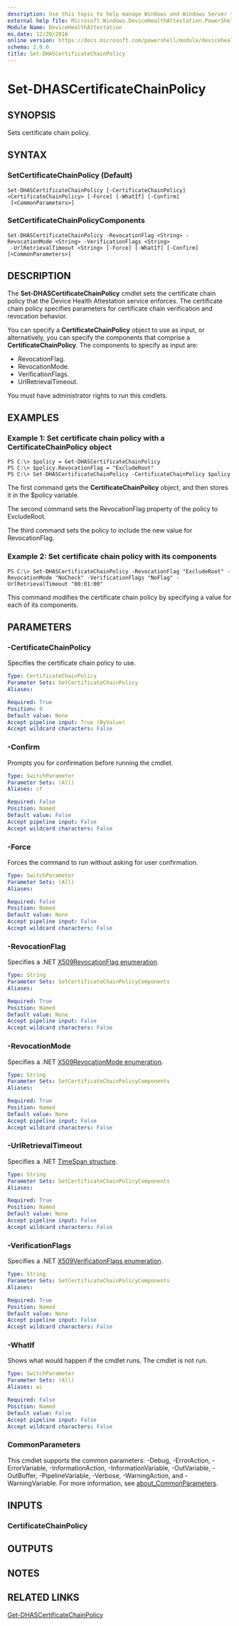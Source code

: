 ```yaml
---
description: Use this topic to help manage Windows and Windows Server technologies with Windows PowerShell.
external help file: Microsoft.Windows.DeviceHealthAttestation.PowerShell.dll-Help.xml
Module Name: DeviceHealthAttestation
ms.date: 12/20/2016
online version: https://docs.microsoft.com/powershell/module/devicehealthattestation/set-dhascertificatechainpolicy?view=windowsserver2019-ps&wt.mc_id=ps-gethelp
schema: 2.0.0
title: Set-DHASCertificateChainPolicy
---
```


# Set-DHASCertificateChainPolicy

## SYNOPSIS
Sets certificate chain policy.

## SYNTAX

### SetCertificateChainPolicy (Default)
```
Set-DHASCertificateChainPolicy [-CertificateChainPolicy] <CertificateChainPolicy> [-Force] [-WhatIf] [-Confirm]
 [<CommonParameters>]
```

### SetCertificateChainPolicyComponents
```
Set-DHASCertificateChainPolicy -RevocationFlag <String> -RevocationMode <String> -VerificationFlags <String>
 -UrlRetrievalTimeout <String> [-Force] [-WhatIf] [-Confirm] [<CommonParameters>]
```

## DESCRIPTION
The **Set-DHASCertificateChainPolicy** cmdlet sets the certificate chain policy that the Device Health Attestation service enforces.
The certificate chain policy specifies parameters for certificate chain verification and revocation behavior.

You can specify a **CertificateChainPolicy** object to use as input, or alternatively, you can specify the components that comprise a **CertificateChainPolicy**.
The components to specify as input are: 

- RevocationFlag. 
- RevocationMode. 
- VerificationFlags. 
- UrlRetrievalTimeout.

You must have administrator rights to run this cmdlets.

## EXAMPLES

### Example 1: Set certificate chain policy with a CertificateChainPolicy object
```
PS C:\> $policy = Get-DHASCertificateChainPolicy
PS C:\> $policy.RevocationFlag = "ExcludeRoot"
PS C:\> Set-DHASCertificateChainPolicy -CertificateChainPolicy $policy
```

The first command gets the **CertificateChainPolicy** object, and then stores it in the $policy variable.

The second command sets the RevocationFlag property of the policy to ExcludeRoot.

The third command sets the policy to include the new value for RevocationFlag.

### Example 2: Set certificate chain policy with its components
```
PS C:\> Set-DHASCertificateChainPolicy -RevocationFlag "ExcludeRoot" -RevocationMode "NoCheck" -VerificationFlags "NoFlag" -UrlRetrievalTimeout "00:01:00"
```

This command modifies the certificate chain policy by specifying a value for each of its components.

## PARAMETERS

### -CertificateChainPolicy
Specifies the certificate chain policy to use.

```yaml
Type: CertificateChainPolicy
Parameter Sets: SetCertificateChainPolicy
Aliases: 

Required: True
Position: 0
Default value: None
Accept pipeline input: True (ByValue)
Accept wildcard characters: False
```

### -Confirm
Prompts you for confirmation before running the cmdlet.

```yaml
Type: SwitchParameter
Parameter Sets: (All)
Aliases: cf

Required: False
Position: Named
Default value: False
Accept pipeline input: False
Accept wildcard characters: False
```

### -Force
Forces the command to run without asking for user confirmation.

```yaml
Type: SwitchParameter
Parameter Sets: (All)
Aliases: 

Required: False
Position: Named
Default value: None
Accept pipeline input: False
Accept wildcard characters: False
```

### -RevocationFlag
Specifies a .NET [X509RevocationFlag enumeration](https://go.microsoft.com/fwlink/?LinkId=821152).

```yaml
Type: String
Parameter Sets: SetCertificateChainPolicyComponents
Aliases: 

Required: True
Position: Named
Default value: None
Accept pipeline input: False
Accept wildcard characters: False
```

### -RevocationMode
Specifies a .NET [X509RevocationMode enumeration](https://go.microsoft.com/fwlink/?LinkId=821153).

```yaml
Type: String
Parameter Sets: SetCertificateChainPolicyComponents
Aliases: 

Required: True
Position: Named
Default value: None
Accept pipeline input: False
Accept wildcard characters: False
```

### -UrlRetrievalTimeout
Specifies a .NET [TimeSpan structure](https://go.microsoft.com/fwlink/?LinkId=821155).

```yaml
Type: String
Parameter Sets: SetCertificateChainPolicyComponents
Aliases: 

Required: True
Position: Named
Default value: None
Accept pipeline input: False
Accept wildcard characters: False
```

### -VerificationFlags
Specifies a .NET [X509VerificationFlags enumeration](https://go.microsoft.com/fwlink/?LinkId=821154).

```yaml
Type: String
Parameter Sets: SetCertificateChainPolicyComponents
Aliases: 

Required: True
Position: Named
Default value: None
Accept pipeline input: False
Accept wildcard characters: False
```

### -WhatIf
Shows what would happen if the cmdlet runs.
The cmdlet is not run.

```yaml
Type: SwitchParameter
Parameter Sets: (All)
Aliases: wi

Required: False
Position: Named
Default value: False
Accept pipeline input: False
Accept wildcard characters: False
```

### CommonParameters
This cmdlet supports the common parameters: -Debug, -ErrorAction, -ErrorVariable, -InformationAction, -InformationVariable, -OutVariable, -OutBuffer, -PipelineVariable, -Verbose, -WarningAction, and -WarningVariable. For more information, see [about_CommonParameters](https://go.microsoft.com/fwlink/?LinkID=113216).

## INPUTS

### CertificateChainPolicy

## OUTPUTS

## NOTES

## RELATED LINKS

[Get-DHASCertificateChainPolicy](./Get-DHASCertificateChainPolicy.md)

